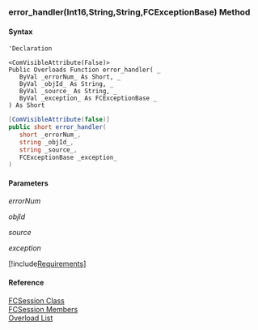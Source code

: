 ﻿### error_handler(Int16,String,String,FCExceptionBase) Method

#### Syntax

```vbnet
'Declaration

<ComVisibleAttribute(False)>
Public Overloads Function error_handler( _
   ByVal _errorNum_ As Short, _
   ByVal _objId_ As String, _
   ByVal _source_ As String, _
   ByVal _exception_ As FCExceptionBase _
) As Short
```

```csharp
[ComVisibleAttribute(false)]
public short error_handler( 
   short _errorNum_,
   string _objId_,
   string _source_,
   FCExceptionBase _exception_
)
```

#### Parameters

_errorNum_

_objId_

_source_

_exception_

[!include[Requirements](../partials/requirements.md)]

#### Reference

[FCSession Class](FChoice.Foundation.Clarify.Compatibility~FChoice.Foundation.Clarify.Compatibility.FCSession.md)  
[FCSession Members](FChoice.Foundation.Clarify.Compatibility~FChoice.Foundation.Clarify.Compatibility.FCSession_members.md)  
[Overload List](FChoice.Foundation.Clarify.Compatibility~FChoice.Foundation.Clarify.Compatibility.FCSession~error_handler.md)